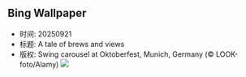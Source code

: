 ## Bing Wallpaper
- 时间: 20250921
- 标题: A tale of brews and views
- 版权: Swing carousel at Oktoberfest, Munich, Germany (© LOOK-foto/Alamy)
![](https://cn.bing.com/th?id=OHR.OktoberfestSwing_EN-US7916182497_UHD.jpg&rf=LaDigue_UHD.jpg&pid=hp&w=3840&h=2160&rs=1&c=4)
